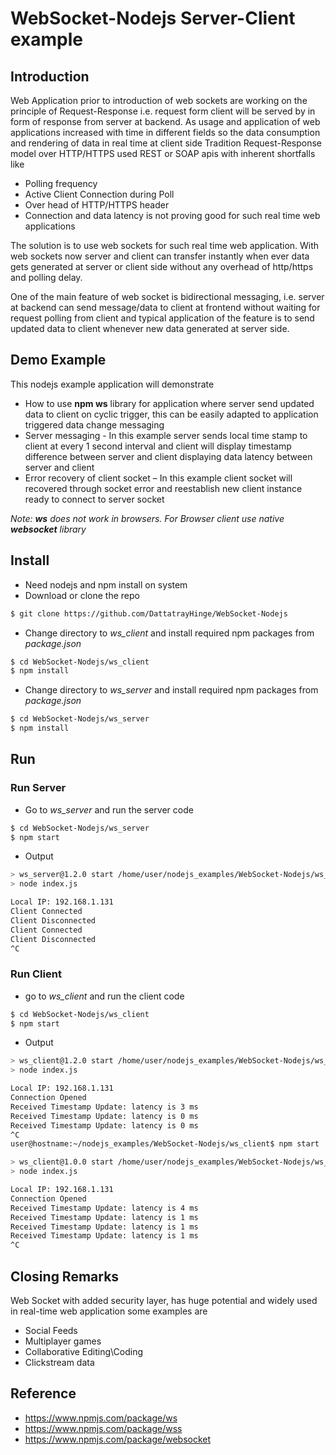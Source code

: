 # WebSocket-Nodejs Server-Client example

## Introduction 
Web Application prior to introduction of web sockets are working on the principle of Request-Response i.e. request form client will be served by in form of response from server at backend. 
As usage and application of web applications increased with time in different fields so the data consumption and rendering of data in real time at client side 
Tradition Request-Response model over HTTP/HTTPS used REST or SOAP apis with inherent shortfalls like 
* Polling frequency 
* Active Client Connection during Poll
* Over head of HTTP/HTTPS header
* Connection and data latency 
is not proving good for such real time web applications

The solution is to use web sockets for such real time web application. With web sockets now server and client can transfer instantly when ever data gets generated at server or client side without any overhead of http/https and polling delay. 

One of the main feature of web socket is bidirectional messaging, i.e. server at backend can send message/data to client at frontend without waiting for request polling from client and typical application of the feature is to send updated data to client whenever new data generated at server side. 

## Demo Example 

This nodejs example application will demonstrate 
* How to use **npm ws** library for application where server send updated data to client on cyclic trigger, this can be easily adapted to application triggered data change messaging  
* Server messaging - In this example server sends local time stamp to client at every 1 second interval and client will display timestamp difference between server and client displaying data latency between server and client 
* Error recovery of client socket – In this example client socket will recovered through socket error and reestablish new client instance ready to connect to server socket

*Note: **ws** does not work in browsers. For Browser client use native **websocket** library*

## Install
* Need nodejs and npm install on system 
* Download or clone the repo 

```sh
$ git clone https://github.com/DattatrayHinge/WebSocket-Nodejs
```

* Change directory to *ws_client* and install required npm packages from *package.json*

```sh
$ cd WebSocket-Nodejs/ws_client
$ npm install 
```

* Change directory to *ws_server* and install required npm packages from *package.json*

```sh
$ cd WebSocket-Nodejs/ws_server
$ npm install
```

## Run 

### Run Server 

* Go to *ws_server* and run the server code 

```sh
$ cd WebSocket-Nodejs/ws_server
$ npm start 
```

* Output
```sh
> ws_server@1.2.0 start /home/user/nodejs_examples/WebSocket-Nodejs/ws_server
> node index.js

Local IP: 192.168.1.131
Client Connected
Client Disconnected
Client Connected
Client Disconnected
^C
```

### Run Client

* go to *ws_client* and run the client code 

```sh
$ cd WebSocket-Nodejs/ws_client
$ npm start 
```

* Output 
```sh
> ws_client@1.2.0 start /home/user/nodejs_examples/WebSocket-Nodejs/ws_client
> node index.js

Local IP: 192.168.1.131
Connection Opened
Received Timestamp Update: latency is 3 ms
Received Timestamp Update: latency is 0 ms
Received Timestamp Update: latency is 0 ms
^C
user@hostname:~/nodejs_examples/WebSocket-Nodejs/ws_client$ npm start

> ws_client@1.0.0 start /home/user/nodejs_examples/WebSocket-Nodejs/ws_client
> node index.js

Local IP: 192.168.1.131
Connection Opened
Received Timestamp Update: latency is 4 ms
Received Timestamp Update: latency is 1 ms
Received Timestamp Update: latency is 1 ms
Received Timestamp Update: latency is 1 ms
^C
```

## Closing Remarks 
Web Socket with added security layer, has huge potential and widely used in real-time web application some examples are 
* Social Feeds 
* Multiplayer games 
* Collaborative Editing\Coding 
* Clickstream data


## Reference
* https://www.npmjs.com/package/ws
* https://www.npmjs.com/package/wss
* https://www.npmjs.com/package/websocket

